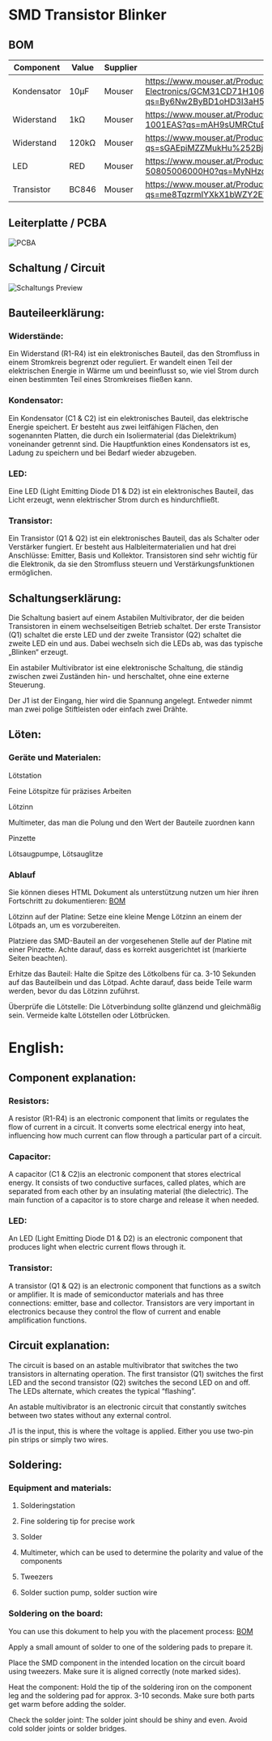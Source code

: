 
# SMD Transistor Blinker

## BOM

| Component | Value | Supplier | Link |
| ----------- | ------ | ------- | ---------------------------------- |
| Kondensator | 10µF | Mouser | https://www.mouser.at/ProductDetail/Murata-Electronics/GCM31CD71H106KE36L?qs=By6Nw2ByBD1oHD3I3aH59w%3D%3D |
| Widerstand | 1kΩ | Mouser | https://www.mouser.at/ProductDetail/Bourns/CR0805AFX-1001EAS?qs=mAH9sUMRCtuBEx1SCnbzgg%3D%3D |
| Widerstand | 120kΩ | Mouser |https://www.mouser.at/ProductDetail/Bourns/CR0805-JW-124ELF?qs=sGAEpiMZZMukHu%252BjC5l7YeS2YHLDsUik0yZ2uigiNW8%3D |
| LED | RED | Mouser | https://www.mouser.at/ProductDetail/Lumileds/L150-50805006000H0?qs=MyNHzdoqoQIdcy00zd2cLQ%3D%3D |
| Transistor | BC846 | Mouser |https://www.mouser.at/ProductDetail/Nexperia/BC846215?qs=me8TqzrmIYXkX1bWZY2EVg%3D%3D |

## Leiterplatte / PCBA 

![PCBA](./Pics/SMD-Transistor-Blinker.png)

## Schaltung / Circuit

![Schaltungs Preview](./Pics/Schaltplan_pic.png)

## Bauteileerklärung:

### Widerstände:

Ein Widerstand (R1-R4) ist ein elektronisches Bauteil, das den Stromfluss in einem Stromkreis begrenzt oder reguliert. Er wandelt einen Teil der elektrischen Energie in Wärme um und beeinflusst so, wie viel Strom durch einen bestimmten Teil eines Stromkreises fließen kann.

### Kondensator: 

Ein Kondensator (C1 & C2) ist ein elektronisches Bauteil, das elektrische Energie speichert. Er besteht aus zwei leitfähigen Flächen, den sogenannten Platten, die durch ein Isoliermaterial (das Dielektrikum) voneinander getrennt sind. Die Hauptfunktion eines Kondensators ist es, Ladung zu speichern und bei Bedarf wieder abzugeben.

### LED: 

Eine LED (Light Emitting Diode D1 & D2) ist ein elektronisches Bauteil, das Licht erzeugt, wenn elektrischer Strom durch es hindurchfließt.

### Transistor:

Ein Transistor (Q1 & Q2) ist ein elektronisches Bauteil, das als Schalter oder Verstärker fungiert. Er besteht aus Halbleitermaterialien und hat drei Anschlüsse: Emitter, Basis und Kollektor. Transistoren sind sehr wichtig für die Elektronik, da sie den Stromfluss steuern und Verstärkungsfunktionen ermöglichen.

## Schaltungserklärung:

Die Schaltung basiert auf einem Astabilen Multivibrator, der die beiden Transistoren in einem wechselseitigen Betrieb schaltet. Der erste Transistor (Q1) schaltet die erste LED und der zweite Transistor (Q2) schaltet die zweite LED ein und aus. Dabei wechseln sich die LEDs ab, was das typische „Blinken“ erzeugt.

Ein astabiler Multivibrator ist eine elektronische Schaltung, die ständig zwischen zwei Zuständen hin- und herschaltet, ohne eine externe Steuerung. 

Der J1 ist der Eingang, hier wird die Spannung angelegt. Entweder nimmt man zwei polige Stiftleisten oder einfach zwei Drähte.

## Löten:

### Geräte und Materialen:

Lötstation

Feine Lötspitze für präzises Arbeiten

Lötzinn

Multimeter, das man die Polung und den Wert der Bauteile zuordnen kann

Pinzette

Lötsaugpumpe, Lötsauglitze 

### Ablauf

Sie können dieses HTML Dokument als unterstützung nutzen um hier ihren Fortschritt zu dokumentieren: [BOM](http://htmlpreview.github.io/?https://github.com/GerritMihu/SMT-Transistor-Blinki/blob/main/bom/SMD-Transistor-Blinker-ibom.html)

Lötzinn auf der Platine: Setze eine kleine Menge Lötzinn an einem der Lötpads an, um es vorzubereiten.

Platziere das SMD-Bauteil an der vorgesehenen Stelle auf der Platine mit einer Pinzette. Achte darauf, dass es korrekt ausgerichtet ist (markierte Seiten beachten).

Erhitze das Bauteil: Halte die Spitze des Lötkolbens für ca. 3-10 Sekunden auf das Bauteilbein und das Lötpad. Achte darauf, dass beide Teile warm werden, bevor du das Lötzinn zuführst.

Überprüfe die Lötstelle: Die Lötverbindung sollte glänzend und gleichmäßig sein. Vermeide kalte Lötstellen oder Lötbrücken.

# English:

## Component explanation:

### Resistors:

A resistor (R1-R4) is an electronic component that limits or regulates the flow of current in a circuit. It converts some electrical energy into heat, influencing how much current can flow through a particular part of a circuit.

### Capacitor: 

A capacitor (C1 & C2)is an electronic component that stores electrical energy. It consists of two conductive surfaces, called plates, which are separated from each other by an insulating material (the dielectric). The main function of a capacitor is to store charge and release it when needed.

### LED:

An LED (Light Emitting Diode D1 & D2) is an electronic component that produces light when electric current flows through it.

### Transistor: 

A transistor (Q1 & Q2) is an electronic component that functions as a switch or amplifier. It is made of semiconductor materials and has three connections: emitter, base and collector. Transistors are very important in electronics because they control the flow of current and enable amplification functions.

## Circuit explanation:

The circuit is based on an astable multivibrator that switches the two transistors in alternating operation. The first transistor (Q1) switches the first LED and the second transistor (Q2) switches the second LED on and off. The LEDs alternate, which creates the typical “flashing”.

An astable multivibrator is an electronic circuit that constantly switches between two states without any external control. 

J1 is the input, this is where the voltage is applied. Either you use two-pin pin strips or simply two wires.

## Soldering:

### Equipment and materials:

1. Solderingstation

2. Fine soldering tip for precise work

3. Solder

4. Multimeter, which can be used to determine the polarity and value of the components

5. Tweezers

6. Solder suction pump, solder suction wire

### Soldering on the board:

You can use this dokument to help you with the placement process: [BOM](http://htmlpreview.github.io/?https://github.com/GerritMihu/SMT-Transistor-Blinki/blob/main/bom/SMD-Transistor-Blinker-ibom.html)


Apply a small amount of solder to one of the soldering pads to prepare it.

Place the SMD component in the intended location on the circuit board using tweezers. Make sure it is aligned correctly (note marked sides).

Heat the component: Hold the tip of the soldering iron on the component leg and the soldering pad for approx. 3-10 seconds. Make sure both parts get warm before adding the solder.

Check the solder joint: The solder joint should be shiny and even. Avoid cold solder joints or solder bridges.
